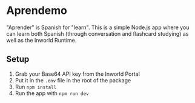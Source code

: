 # Aprendemo

"Aprender" is Spanish for "learn". This is a simple Node.js app where you can learn both Spanish (through conversation and flashcard studying) as well as the Inworld Runtime.

## Setup

1. Grab your Base64 API key from the Inworld Portal
2. Put it in the `.env` file in the root of the package
3. Run `npm install`
4. Run the app with `npm run dev`
